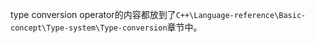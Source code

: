 type conversion operator的内容都放到了`C++\Language-reference\Basic-concept\Type-system\Type-conversion`章节中。